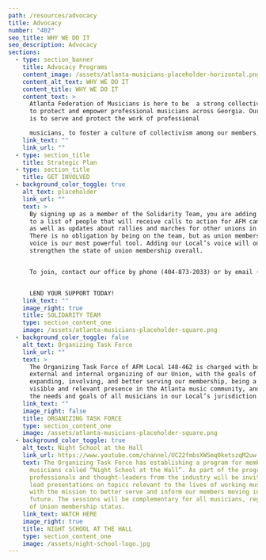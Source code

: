 ```yaml
---
path: /resources/advocacy
title: Advocacy
number: "402"
seo_title: WHY WE DO IT
seo_description: Advocacy
sections:
  - type: section_banner
    title: Advocacy Programs
    content_image: /assets/atlanta-musicians-placeholder-horizontal.png
    content_alt_text: WHY WE DO IT
    content_title: WHY WE DO IT
    content_text: >
      Atlanta Federation of Musicians is here to be  a strong collective voice
      to protect and empower professional musicians across Georgia. Our mission
      is to serve and protect the work of professional

      musicians, to foster a culture of collectivism among our members, and to use our voice to advance the interests and needs of professional musicianship and unionism within the community.
    link_text: ""
    link_url: ""
  - type: section_title
    title: Strategic Plan
  - type: section_title
    title: GET INVOLVED
  - background_color_toggle: true
    alt_text: placeholder
    link_url: ""
    text: >
      By signing up as a member of the Solidarity Team, you are adding your name
      to a list of people that will receive calls to action for AFM campaigns,
      as well as updates about rallies and marches for other unions in need.
      There is no obligation by being on the team, but as union members, our
      voice is our most powerful tool. Adding our Local’s voice will only
      strengthen the state of union membership overall.


      To join, contact our office by phone (404-873-2033) or by email (office@atlantamusicians.com). This is an all-volunteer team meant to stand with many of the unions who have regularly marched in solidarity with the AFM across the country and here in Atlanta in our times of need.


      LEND YOUR SUPPORT TODAY!
    link_text: ""
    image_right: true
    title: SOLIDARITY TEAM
    type: section_content_one
    image: /assets/atlanta-musicians-placeholder-square.png
  - background_color_toggle: false
    alt_text: Organizing Task Force
    link_url: ""
    text: >
      The Organizing Task Force of AFM Local 148-462 is charged with both
      external and internal organizing of our Union, with the goals of
      expanding, involving, and better serving our membership, being a more
      visible and relevant presence in the Atlanta music community, and serving
      the needs and goals of all musicians in our Local’s jurisdiction.
    link_text: ""
    image_right: false
    title: ORGANIZING TASK FORCE
    type: section_content_one
    image: /assets/atlanta-musicians-placeholder-square.png
  - background_color_toggle: true
    alt_text: Night School at the Hall
    link_url: https://www.youtube.com/channel/UC22fmbsXWSmq0ketszqM2uw
    text: The Organizing Task Force has establishing a program for members and other
      musicians called “Night School at the Hall”. As part of the program, music
      professionals and thought-leaders from the industry will be invited to
      lead presentations on topics relevant to the lives of working musicians,
      with the mission to better serve and inform our members moving into the
      future. The sessions will be complementary for all musicians, regardless
      of Union membership status.
    link_text: WATCH HERE
    image_right: true
    title: NIGHT SCHOOL AT THE HALL
    type: section_content_one
    image: /assets/night-school-logo.jpg
---
```

